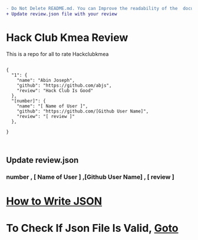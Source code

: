 ```diff
- Do Not Delete README.md. You can Improve the readability of the  document
+ Update review.json file with your review
```

# Hack Club Kmea Review


This is a repo for all to rate Hackclubkmea

```

{
  "1": {
    "name": "Abin Joseph",
    "github": "https://github.com/abjs",
    "review": "Hack Club Is Good"
  },
  "[number]": {
    "name": "[ Name of User ]",
    "github": "https://github.com/[Github User Name]",
    "review": "[ review ]"
  },

}



```

## Update review.json

### number , [ Name of User ] ,[Github User Name] , [ review ]

# [How to Write JSON](https://www.youtube.com/results?search_query=how+to+write+a+vaild+json+doument)

# To Check If Json File Is Valid, [Goto](https://jsonlint.com/)
